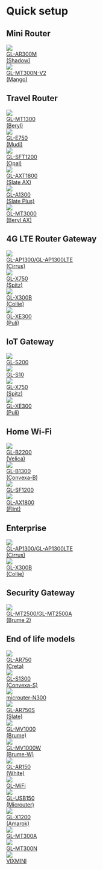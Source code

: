 # Quick setup

## Mini Router

<div class="gl-product-row">
  <div class="gl-product-row-box">
    <div class="gl-product-card">
      <a href="mini_router/first_time_setup/">
        <img src="https://static.gl-inet.com/www/images/products/general/product-list/product-list_ar300m.jpg" >
        <div class="gl-product-model">GL-AR300M</div>
        <div class="gl-product-model">(Shadow)</div>
      </a>
    </div>
    <div class="gl-product-card">
      <a href="mini_router/first_time_setup/">
        <img src="https://static.gl-inet.com/www/images/products/general/product-list/product-list_mt300n-v2.jpg" >
        <div class="gl-product-model">GL-MT300N-V2</div>
        <div class="gl-product-model">(Mango)</div>
      </a>
    </div>
  </div>
</div>

## Travel Router

<div class="gl-product-row">
  <div class="gl-product-row-box">
  	<div class="gl-product-card">
      <a href="gl-mt1300/first_time_setup/">
        <img src="https://static.gl-inet.com/www/images/products/general/product-list/product-list_mt1300.jpg" >
        <div class="gl-product-model">GL-MT1300</div>
        <div class="gl-product-model">(Beryl)</div>
      </a>
    </div>
  	<div class="gl-product-card">
      <a href="gl-e750/first_time_setup/">
  	    <img src="https://static.gl-inet.com/www/images/products/general/product-list/product-list_e750.jpg" >
        <div class="gl-product-model">GL-E750</div>
        <div class="gl-product-model">(Mudi)</div>
  	  </a>
  	</div>
    <div class="gl-product-card">
      <a href="gl-sft1200/first_time_setup/">
  	    <img src="https://static.gl-inet.com/www/images/products/general/product-list/product-list_sft1200.jpg" >
        <div class="gl-product-model">GL-SFT1200</div>
        <div class="gl-product-model">(Opal)</div>
  	  </a>
  	</div>
    <div class="gl-product-card">
      <a href="https://docs.gl-inet.com/router/en/4/user_guide/gl-axt1800/first_time_setup/">
        <img src="https://static.gl-inet.com/www/images/products/general/product-list/product-list_axt1800.jpg" >
        <div class="gl-product-model">GL-AXT1800</div>
        <div class="gl-product-model">(Slate AX)</div>
      </a>
    </div>
    <div class="gl-product-card">
      <a href="https://docs.gl-inet.com/router/en/4/user_guide/gl-a1300/first_time_setup/">
        <img src="https://static.gl-inet.com/www/images/products/general/product-list/product-list_a1300.jpg" >
        <div class="gl-product-model">GL-A1300</div>
        <div class="gl-product-model">(Slate Plus)</div>
      </a>
    </div>
    <div class="gl-product-card">
      <a href="https://docs.gl-inet.com/router/en/4/user_guide/gl-mt3000/first_time_setup/">
        <img src="https://static.gl-inet.com/www/images/products/general/product-list/product-list_mt3000.jpg" >
        <div class="gl-product-model">GL-MT3000</div>
        <div class="gl-product-model">(Beryl AX)</div>
      </a>
    </div>
  </div>
</div>

## 4G LTE Router Gateway

<div class="gl-product-row">
  <div class="gl-product-row-box">
    <div class="gl-product-card">
      <a href="gl-ap1300/first_time_setup/">
  	    <img src="https://static.gl-inet.com/www/images/products/general/product-list/product-list_ap1300lte.jpg" >
        <div class="gl-product-model-ap1300">GL-AP1300/GL-AP1300LTE</div>
        <div class="gl-product-model">(Cirrus)</div>
  	  </a>
  	</div>
	  <div class="gl-product-card">
      <a href="gl-x750/first_time_setup/">
        <img src="https://static.gl-inet.com/www/images/products/general/product-list/product-list_x750v2.jpg" >
        <div class="gl-product-model">GL-X750</div>
        <div class="gl-product-model">(Spitz)</div>
      </a>
    </div>
	  <div class="gl-product-card">
      <a href="https://static.gl-inet.com/www/images/products/gl-x300b/x300b_user-manual_20220527.pdf" target="_blank">
  	    <img src="https://static.gl-inet.com/www/images/products/general/product-list/product-list_x300b-ble.jpg" >
        <div class="gl-product-model">GL-X300B</div>
        <div class="gl-product-model">(Collie)</div>
  	  </a>
  	</div>
	  <div class="gl-product-card">
      <a href="gl-xe300/first_time_setup/">
  	    <img src="https://static.gl-inet.com/www/images/products/general/product-list/product-list_xe300.jpg" >
        <div class="gl-product-model">GL-XE300</div>
        <div class="gl-product-model">(Puli)</div>
  	  </a>
  	</div>
  </div>
</div>

## IoT Gateway

<div class="gl-product-row">
  <div class="gl-product-row-box">
    <div class="gl-product-card">
      <a href="https://docs.gl-inet.com/router/en/4/user_guide/gl-s200/first_time_setup/">
        <img src="https://static.gl-inet.com/www/images/products/general/product-list/product-list_s200.jpg" >
        <div class="gl-product-model">GL-S200</div>
        <div class="gl-product-model"></div>
      </a>
    </div>
    <div class="gl-product-card">
      <a href="gl-s10/first_time_setup/">
  	    <img src="https://static.gl-inet.com/www/images/products/general/product-list/product-list_s10.jpg" >
        <div class="gl-product-model">GL-S10</div>
  	  </a>
  	</div>
	  <div class="gl-product-card">
      <a href="gl-x750/first_time_setup/">
        <img src="https://static.gl-inet.com/www/images/products/general/product-list/product-list_x750v2.jpg" >
        <div class="gl-product-model">GL-X750</div>
        <div class="gl-product-model">(Spitz)</div>
      </a>
    </div>
	  <div class="gl-product-card">
      <a href="gl-xe300/first_time_setup/">
  	    <img src="https://static.gl-inet.com/www/images/products/general/product-list/product-list_xe300.jpg" >
        <div class="gl-product-model">GL-XE300</div>
        <div class="gl-product-model">(Puli)</div>
  	  </a>
  	</div>
  </div>
</div>

## Home Wi-Fi

<div class="gl-product-row">
  <div class="gl-product-row-box">
  	<div class="gl-product-card">
      <a href="gl-b2200/first_time_setup/">
  	    <img src="https://static.gl-inet.com/www/images/products/general/product-list/product-list_b2200.jpg" >
        <div class="gl-product-model">GL-B2200</div>
        <div class="gl-product-model">(Velica)</div>
  	  </a>
  	</div>
  	<div class="gl-product-card">
      <a href="gl-b1300/first_time_setup/">
  	    <img src="https://static.gl-inet.com/www/images/products/general/product-list/product-list_b1300.jpg" >
        <div class="gl-product-model">GL-B1300</div>
        <div class="gl-product-model">(Convexa-B)</div>
  	  </a>
  	</div>
  	<div class="gl-product-card">
      <a href="gl-sf1200/first_time_setup/">
  	    <img src="https://static.gl-inet.com/www/images/products/general/product-list/product-list_sf1200.jpg" >
        <div class="gl-product-model">GL-SF1200</div>
  	  </a>
  	</div>
    <div class="gl-product-card">
      <a href="gl-ax1800/first_time_setup/">
  	    <img src="https://static.gl-inet.com/www/images/products/general/product-list/product-list_ax1800.jpg" >
        <div class="gl-product-model">GL-AX1800</div>
        <div class="gl-product-model">(Flint)</div>
  	  </a>
  	</div>
  </div>
</div>

## Enterprise

<div class="gl-product-row">
  <div class="gl-product-row-box">
    <div class="gl-product-card">
      <a href="gl-ap1300/first_time_setup/">
  	    <img src="https://static.gl-inet.com/www/images/products/general/product-list/product-list_ap1300lte.jpg" >
        <div class="gl-product-model-ap1300">GL-AP1300/GL-AP1300LTE</div>
        <div class="gl-product-model">(Cirrus)</div>
  	  </a>
  	</div>
	  <div class="gl-product-card">
      <a href="https://static.gl-inet.com/www/images/products/gl-x300b/x300b_user-manual_20220527.pdf" target="_blank">
  	    <img src="https://static.gl-inet.com/www/images/products/general/product-list/product-list_x300b-ble.jpg" >
        <div class="gl-product-model">GL-X300B</div>
        <div class="gl-product-model">(Collie)</div>
  	  </a>
  	</div>
  </div>
</div>

## Security Gateway

<div class="gl-product-row">
  <div class="gl-product-row-box">
    <div class="gl-product-card">
      <a href="https://docs.gl-inet.com/router/en/4/user_guide/gl-mt2500/first_time_setup/">
  	    <img src="https://static.gl-inet.com/www/images/products/general/product-list/product-list_mt2500-series.jpg" >
        <div class="gl-product-model">GL-MT2500/GL-MT2500A</div>
        <div class="gl-product-model">(Brume 2)</div>
  	  </a>
  	</div>	
  </div>
</div>

## End of life models

<div class="gl-product-row">
  <div class="gl-product-row-box">
    <div class="gl-product-card">
      <a href="gl-ar750/first_time_setup/">
        <img src="https://static.gl-inet.com/www/images/products/general/product-list/product-list_ar750.jpg" >
        <div class="gl-product-model">GL-AR750</div>
        <div class="gl-product-model">(Creta)</div>
      </a>
    </div>
    <div class="gl-product-card">
      <a href="gl-s1300/first_time_setup/">
  	    <img src="https://static.gl-inet.com/www/images/products/general/product-list/product-list_s1300.jpg" >
        <div class="gl-product-model">GL-S1300</div>
        <div class="gl-product-model">(Convexa-S)</div>
  	  </a>
  	</div>
    <div class="gl-product-card">
      <a href="microuter-n300/first_time_setup/">
        <img src="https://static.gl-inet.com/www/images/products/general/product-list/product-list_microuter-n300.jpg" >
        <div class="gl-product-model">microuter-N300</div>
      </a>
    </div>
    <div class="gl-product-card">
      <a href="gl-ar750s/first_time_setup/">
        <img src="https://static.gl-inet.com/www/images/products/general/product-list/product-list_ar750s.jpg" >
        <div class="gl-product-model">GL-AR750S</div>
        <div class="gl-product-model">(Slate)</div>
      </a>
    </div>
    <div class="gl-product-card">
      <a href="gl-mv1000/first_time_setup/">
  	    <img src="https://static.gl-inet.com/www/images/products/general/product-list/product-list_mv1000.jpg" >
        <div class="gl-product-model">GL-MV1000</div>
        <div class="gl-product-model">(Brume)</div>
  	  </a>
  	</div>
  	<div class="gl-product-card">
      <a href="gl-mv1000w/first_time_setup/">
  	    <img src="https://static.gl-inet.com/www/images/products/general/product-list/product-list_mv1000w.jpg" >
        <div class="gl-product-model">GL-MV1000W</div>
        <div class="gl-product-model">(Brume-W)</div>
  	  </a>
  	</div>
    <div class="gl-product-card">
      <a href="mini_router/first_time_setup/">
        <img src="https://static.gl-inet.com/www/images/products/general/product-list/product-list_ar150.jpg" >
        <div class="gl-product-model">GL-AR150</div>
        <div class="gl-product-model">(White)</div>
      </a>
    </div>
	  <div class="gl-product-card">
      <a href="gl-mifi/first_time_setup/">
        <img src="https://static.gl-inet.com/www/images/products/general/product-list/product-list_mifi.jpg" >
        <div class="gl-product-model">GL-MiFi</div>
      </a>
    </div>
    <div class="gl-product-card">
      <a href="gl-usb150/first_time_setup/">
        <img src="https://static.gl-inet.com/www/images/products/general/product-list/product-list_usb150.jpg" >
        <div class="gl-product-model">GL-USB150</div>
        <div class="gl-product-model">(Microuter)</div>
      </a>
  	</div>
	  <div class="gl-product-card">
      <a href="https://static.gl-inet.com/www/images/products/gl-x1200/GL-X1200_user-manual.pdf" target="_blank">
  	    <img src="https://static.gl-inet.com/www/images/products/products-list/product-list_x1200.jpg" >
        <div class="gl-product-model">GL-X1200</div>
        <div class="gl-product-model">(Amarok)</div>
  	  </a>
  	</div>
    <div class="gl-product-card">
      <a href="mini_router/first_time_setup/">
        <img src="https://static.gl-inet.com/www/images/products/products-list/product-list_mt300a.jpg" >
        <div class="gl-product-model">GL-MT300A</div>
      </a>
    </div>
	  <div class="gl-product-card">
      <a href="mini_router/first_time_setup/">
        <img src="https://static.gl-inet.com/www/images/products/general/product-list/product-list_mt300n-v2.jpg" >
        <div class="gl-product-model">GL-MT300N</div>
      </a>
    </div>
    <div class="gl-product-card">
      <a href="vixmini/first_time_setup/">
        <img src="https://static.gl-inet.com/www/images/products/general/product-list/product-list_vixmini.jpg" >
        <div class="gl-product-model">VIXMINI</div>
      </a>
    </div>
  </div>
</div>
